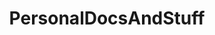 ---  
title:        PersonalDocsAndStuff  
layout:       default  
permalink:    index  
category:     index  
nav_order:    1  
has_children: true  
share:        true  
shortRepo:    ghpages  
---